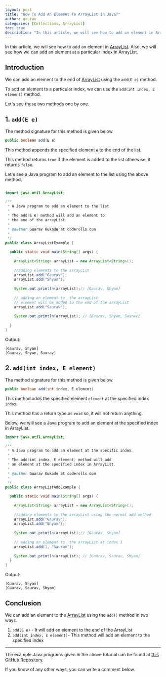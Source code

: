 ```yaml
---
layout: post
title: "How To Add An Element To ArrayList In Java?"
author: gaurav
categories: [Collections, ArrayList]
toc: true
description: "In this article, we will see how to add an element in ArrayList. Also, we will see how we can add an element at a particular index in ArrayList."
---
```


In this article, we will see how to add an element in [ArrayList](https://coderolls.com/arraylist-in-java/). Also, we will see how we can add an element at a particular index in ArrayList.

## Introduction

We can add an element to the end of [ArrayList](https://coderolls.com/arraylist-in-java/) using the `add(E e)` method. 

To add an element to a particular index, we can use the `add(int index, E element)` method.

Let's see these two methods one by one.

## 1. `add(E e)`

The method signature for this method is given below.

```java
public boolean add(E e)
```

This method appends the specified element `e` to the end of the list.

This method returns `true` if the element is added to the list otherwise, it returns `false`.

Let's see a Java program to add an element to the list using the above method.

```java

import java.util.ArrayList;

/**
 * A Java program to add an element to the list.
 * 
 * The add(E e) method will add an element to 
 * the end of the arrayList.
 * 
 * @author Guarav Kukade at coderolls.com
 *
 */
public class ArrayListExample {

  public static void main(String[] args) {
  
    ArrayList<String> arrayList = new ArrayList<String>();
    
    //adding elements to the arrayList
    arrayList.add("Gaurav");
    arrayList.add("Shyam");
    
    System.out.println(arrayList);// [Gaurav, Shyam]
    
    // adding an element to  the arrayList
    // element will be added to the end of the arrayList
    arrayList.add("Saurav");
    
    System.out.println(arrayList); // [Gaurav, Shyam, Saurav]
  
  }
}
```
Output:
```
[Gaurav, Shyam]
[Gaurav, Shyam, Saurav]
```

## 2. `add(int index, E element)`

The method signature for this method is given below.

```java
public boolean add(int index, E element)
```

This method adds the specified element `element` at the specified index `index`.

This method has a return type as `void` so, it will not return anything.

Below, we will see a Java program to add an element at the specified index in ArrayList.

```java
import java.util.ArrayList;

/**
 * A Java program to add an element at the specific index.
 * 
 * The add(int index, E element) method will add 
 * an element at the specified index in ArrayList.
 * 
 * @author Guarav Kukade at coderolls.com
 *
 */
public class ArrayListAddExample {

  public static void main(String[] args) {
  
    ArrayList<String> arrayList = new ArrayList<String>();
    
    //adding elements to the arrayList using the normal add method
    arrayList.add("Gaurav");
    arrayList.add("Shyam");
    
    System.out.println(arrayList);// [Gaurav, Shyam]
    
    // adding an element to  the arrayList at index 1
    arrayList.add(1, "Saurav");
    
    System.out.println(arrayList); // [Gaurav, Saurav, Shyam]
  }
}
```
Output:

```
[Gaurav, Shyam]
[Gaurav, Saurav, Shyam]
```

## Conclusion

We can add an element to the [ArrayList](https://coderolls.com/arraylist-in-java/) using the `add()` method in two ways.
1. `add(E e)` - It will add an element to the end of the ArrayList
2. `add(int index, E element)`- This method will add an element to the specified index

---

The example Java programs given in the above tutorial can be found at [this GitHub Repository](https://github.com/coderolls/blogpost-coding-examples/tree/main/collections/arraylist/add-element-in-arraylist).

If you know of any other ways, you can write a comment below.
